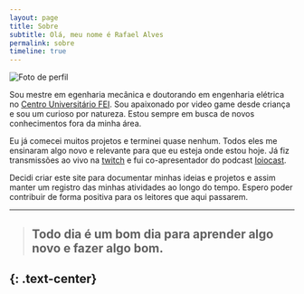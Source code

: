 ```yaml
---
layout: page
title: Sobre
subtitle: Olá, meu nome é Rafael Alves
permalink: sobre
timeline: true
---
```


<img src="{{ '/assets/img/perfil.jpg' | relative_url }}" class="w-50 mx-auto d-block rounded-circle" alt="Foto de perfil">

Sou mestre em egenharia mecânica e doutorando em engenharia elétrica no [Centro Universitário FEI](https://portal.fei.edu.br/). Sou apaixonado por video game desde criança e sou um curioso por natureza. Estou sempre em busca de novos conhecimentos fora da minha área. 

Eu já comecei muitos projetos e terminei quase nenhum. Todos eles me ensinaram algo novo e relevante para que eu esteja onde estou hoje. Já fiz transmissões ao vivo na [twitch](https://www.twitch.tv/rafaelalvesitm) e fui co-apresentador do podcast [Ioiocast](https://anchor.fm/ioiocast).

Decidi criar este site para documentar minhas ideias e projetos e assim manter um registro das minhas atividades ao longo do tempo. Espero poder contribuir de forma positiva para os leitores que aqui passarem.

---
> ## Todo dia é um bom dia para aprender algo novo e fazer algo bom.
{: .text-center}
---